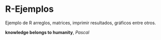 # R-Ejemplos
Ejemplo de R arreglos, matrices,  imprimir resultados, gráficos entre otros.


**knowledge belongs to humanity**, *Pascal* 
